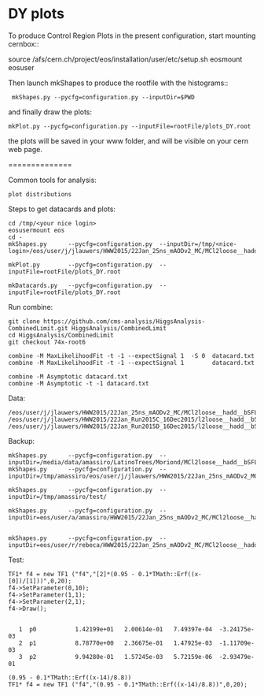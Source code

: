 DY plots
==============

To produce Control Region Plots in the present configuration, start mounting cernbox::

   source /afs/cern.ch/project/eos/installation/user/etc/setup.sh
   eosmount eosuser

Then launch mkShapes to produce the rootfile with the histograms::

     mkShapes.py --pycfg=configuration.py --inputDir=$PWD

and finally draw the plots:

    mkPlot.py --pycfg=configuration.py --inputFile=rootFile/plots_DY.root 

the plots will be saved in your www folder, and will be visible on your cern web page.

==============

Common tools for analysis:

    plot distributions


Steps to get datacards and plots:

    
    cd /tmp/<your nice login>
    eosusermount eos
    cd -
    mkShapes.py      --pycfg=configuration.py  --inputDir=/tmp/<nice-login>/eos/user/j/jlauwers/HWW2015/22Jan_25ns_mAODv2_MC/MCl2loose__hadd__bSFL2pTEff__l2tight/
    
    mkPlot.py        --pycfg=configuration.py  --inputFile=rootFile/plots_DY.root
    
    mkDatacards.py   --pycfg=configuration.py  --inputFile=rootFile/plots_DY.root

    
    
Run combine:

    git clone https://github.com/cms-analysis/HiggsAnalysis-CombinedLimit.git HiggsAnalysis/CombinedLimit
    cd HiggsAnalysis/CombinedLimit
    git checkout 74x-root6

    combine -M MaxLikelihoodFit -t -1 --expectSignal 1  -S 0  datacard.txt 
    combine -M MaxLikelihoodFit -t -1 --expectSignal 1        datacard.txt 

    combine -M Asymptotic datacard.txt
    combine -M Asymptotic -t -1 datacard.txt
    
    

Data:

    /eos/user/j/jlauwers/HWW2015/22Jan_25ns_mAODv2_MC/MCl2loose__hadd__bSFL2pTEff__l2tight/
    /eos/user/j/jlauwers/HWW2015/22Jan_Run2015C_16Dec2015/l2loose__hadd__bSFL2pTEff__l2tight/
    /eos/user/j/jlauwers/HWW2015/22Jan_Run2015D_16Dec2015/l2loose__hadd__bSFL2pTEff__l2tight/


Backup:

    mkShapes.py      --pycfg=configuration.py  --inputDir=/media/data/amassiro/LatinoTrees/Moriond/MCl2loose__hadd__bSFL2pTEff__l2tight/
    mkShapes.py      --pycfg=configuration.py  --inputDir=/tmp/amassiro/eos/user/j/jlauwers/HWW2015/22Jan_25ns_mAODv2_MC/MCl2loose__hadd__bSFL2pTEff__l2tight/
    
    mkShapes.py      --pycfg=configuration.py  --inputDir=/tmp/amassiro/test/
    
    mkShapes.py      --pycfg=configuration.py  --inputDir=eos/user/a/amassiro/HWW2015/22Jan_25ns_mAODv2_MC/MCl2loose__hadd__bSFL2pTEff__l2tight__L2Eff/
    
    
    mkShapes.py      --pycfg=configuration.py  --inputDir=eos/user/r/rebeca/HWW2015/22Jan_25ns_mAODv2_MC/MCl2loose__hadd__bSFL2pTEff__l2tight/

    
Test:

    TF1* f4 = new TF1 ("f4","[2]*(0.95 - 0.1*TMath::Erf((x-[0])/[1]))",0,20);
    f4->SetParameter(0,10);
    f4->SetParameter(1,1);
    f4->SetParameter(2,1);
    f4->Draw();

    
       1  p0           1.42199e+01   2.00614e-01   7.49397e-04  -3.24175e-03
       2  p1           8.78770e+00   2.36675e-01   1.47925e-03  -1.11709e-03
       3  p2           9.94280e-01   1.57245e-03   5.72159e-06  -2.93479e-01

    (0.95 - 0.1*TMath::Erf((x-14)/8.8))
    TF1* f4 = new TF1 ("f4","(0.95 - 0.1*TMath::Erf((x-14)/8.8))",0,20);
    
    
    
    
    
    